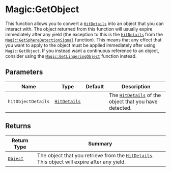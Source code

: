 # Magic:GetObject
This function allows you to convert a [`HitDetails`][hit] into an object that you can interact with. The object returned from this function will usually expire immediately after any yield (the exception to this is the [`HitDetails`][hit] from the [`Magic:GetSphereDetectionSignal`](../GetSphereDetectionSignal/) function). This means that any effect that you want to apply to the object must be applied immediately after using `Magic:GetObject`. If you instead want a continuous reference to an object, consider using the [`Magic:GetLingeringObject`](../GetLingeringObject/) function instead.

## Parameters
| Name | Type | Default | Description |
| - | - | - | - |
| `hitObjectDetails` | [`HitDetails`][hit] | | The [`HitDetails`][hit] of the object that you have detected. |

## Returns
| Return Type | Summary |
| - | - |
| [`Object`][obj] | The object that you retrieve from the [`HitDetails`][hit]. This object will expire after any yield. |

[obj]: ../../object/
[hit]: ../../hitdetails/